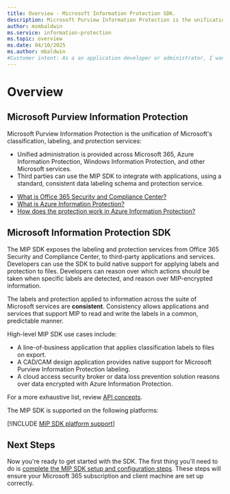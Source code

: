 ```yaml
---
title: Overview - Microsoft Information Protection SDK.
description: Microsoft Purview Information Protection is the unification of Microsoft's classification, labeling, and protection services, into a single  administration experience and software development kit (SDK).
author: msmbaldwin
ms.service: information-protection
ms.topic: overview
ms.date: 04/10/2025
ms.author: mbaldwin
#Customer intent: As a an application developer or administrator, I want to get an overview of the MIP SDK, so that I can determine what it is and how it's used.
---
```

# Overview

## Microsoft Purview Information Protection

Microsoft Purview Information Protection is the unification of Microsoft's classification, labeling, and protection services:

- Unified administration is provided across Microsoft 365, Azure Information Protection, Windows Information Protection, and other Microsoft services. 
- Third parties can use the MIP SDK to integrate with applications, using a standard, consistent data labeling schema and protection service.

* [What is Office 365 Security and Compliance Center?](/office365/securitycompliance/)
* [What is Azure Information Protection?](/azure/information-protection/understand-explore/what-is-information-protection)
* [How does the protection work in Azure Information Protection?](/azure/information-protection/understand-explore/what-is-information-protection#how-data-is-protected)

## Microsoft Information Protection SDK

The MIP SDK exposes the labeling and protection services from Office 365 Security and Compliance Center, to third-party applications and services. Developers can use the SDK to build native support for applying labels and protection to files. Developers can reason over which actions should be taken when specific labels are detected, and reason over MIP-encrypted information. 

The labels and protection applied to information across the suite of Microsoft services are **consistent**. Consistency allows applications and services that support MIP to read and write the labels in a common, predictable manner.

High-level MIP SDK use cases include:

* A line-of-business application that applies classification labels to files on export.
* A CAD/CAM design application provides native support for Microsoft Purview Information Protection labeling.
* A cloud access security broker or data loss prevention solution reasons over data encrypted with Azure Information Protection.

For a more exhaustive list, review [API concepts](concept-apis-use-cases.md).

The MIP SDK is supported on the following platforms:

[!INCLUDE [MIP SDK platform support](../includes/mip-sdk-platform-support.md)]

## Next Steps

Now you're ready to get started with the SDK. The first thing you'll need to do is [complete the MIP SDK setup and configuration steps](setup-configure-mip.md). These steps will ensure your Microsoft 365 subscription and client machine are set up correctly.